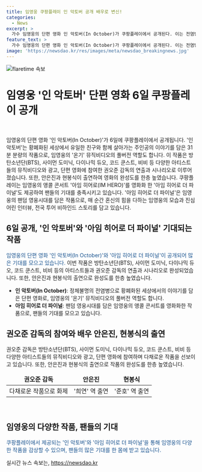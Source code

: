 ```yaml
---
title: 임영웅 쿠팡플레이 인 악토버 공개 배우로 변신!
categories:
  - News
excerpt: >
  가수 임영웅의 단편 영화 인 악토버(In October)가 쿠팡플레이에서 공개된다. 이는 전염병으로 황폐한 세상에서 유일한 친구와 생존하는 영웅의 이야기를 담았으며, 방탄소년단, 사이먼 도미닉 등의 아티스트들이 참여한 작품이다. 또한 앵콜 콘서트 아임 히어로(IM HERO)를 영화화한 아임 히어로 더 파이널도 함께 공개되어 팬들의 기대를 모으고 있다.
feature_text: >
  가수 임영웅의 단편 영화 인 악토버(In October)가 쿠팡플레이에서 공개된다. 이는 전염병으로 황폐한 세상에서 유일한 친구와 생존하는 영웅의 이야기를 담았으며, 방탄소년단, 사이먼 도미닉 등의 아티스트들이 참여한 작품이다. 또한 앵콜 콘서트 아임 히어로(IM HERO)를 영화화한 아임 히어로 더 파이널도 함께 공개되어 팬들의 기대를 모으고 있다.
image: 'https://newsdao.kr/res/images/meta/newsdao_breakingnews.jpg'
---
```


<p><img src="https://newsdao.kr/res/images/meta/newsdao_breakingnews.jpg" alt="flaretime 속보" /></p>

<h1 data-ke-size="size26"><b>임영웅 '인 악토버' 단편 영화 6일 쿠팡플레이 공개</b></h1>

<p data-ke-size="size16">&nbsp;</p>

<p>임영웅의 단편 영화 '인 악토버(In October)'가 6일에 쿠팡플레이에서 공개됩니다. '인 악토버'는 황폐화된 세상에서 유일한 친구와 함께 살아가는 주인공의 이야기를 담은 31분 분량의 작품으로, 임영웅의 '온기' 뮤직비디오의 풀버전 역할도 합니다. 이 작품은 방탄소년단(BTS), 사이먼 도미닉, 다이나믹 듀오, 코드 쿤스트, 비비 등 다양한 아티스트들의 뮤직비디오와 광고, 단편 영화에 참여한 권오준 감독의 연출과 시나리오로 이루어졌습니다. 또한, 안은진과 현봉식이 출연하여 영화의 완성도를 한층 높였습니다. 쿠팡플레이는 임영웅의 앵콜 콘서트 '아임 히어로(IM HERO)'를 영화화 한 '아임 히어로 더 파이널'도 제공하여 팬들의 기대를 충족시키고 있습니다. '아임 히어로 더 파이널'은 임영웅의 팬덤 영웅시대를 담은 작품으로, 매 순간 혼신의 힘을 다하는 임영웅의 모습과 진심 어린 인터뷰, 전국 투어 비하인드 스토리를 담고 있습니다.</p></p>

<h2 data-ke-size="size26">6일 공개, '인 악토버'와 '아임 히어로 더 파이널' 기대되는 작품</h2>

<p data-ke-size="size16"><span style="color: #1a5490;">임영웅의 단편 영화 '인 악토버(In October)'와 '아임 히어로 더 파이널'이 공개되어 많은 기대를 모으고 있습니다. </span>이번 작품은 방탄소년단(BTS), 사이먼 도미닉, 다이나믹 듀오, 코드 쿤스트, 비비 등의 아티스트들과 권오준 감독의 연출과 시나리오로 완성되었습니다. 또한, 안은진과 현봉식의 출연으로 완성도를 한층 높였습니다.</p>

<ul>
<li><b>인 악토버(In October)</b>: 정체불명의 전염병으로 황폐화된 세상에서의 이야기를 담은 단편 영화로, 임영웅의 '온기' 뮤직비디오의 풀버전 역할도 합니다.</li>
<li><b>아임 히어로 더 파이널</b>: 팬덤 영웅시대를 담은 임영웅의 앵콜 콘서트를 영화화한 작품으로, 팬들의 기대를 모으고 있습니다.</li>
</ul>

<h2 data-ke-size="size26">권오준 감독의 참여와 배우 안은진, 현봉식의 출연</h2>

<p data-ke-size="size16">권오준 감독은 방탄소년단(BTS), 사이먼 도미닉, 다이나믹 듀오, 코드 쿤스트, 비비 등 다양한 아티스트들의 뮤직비디오와 광고, 단편 영화에 참여하며 다채로운 작품을 선보이고 있습니다. 또한, 안은진과 현봉식의 출연으로 작품의 완성도를 한층 높였습니다.</p>

<table>
<thead>
<tr>
<td style="text-align: center; height: 17px;"><b>권오준 감독</b></td>
<td style="text-align: center; height: 17px;"><b>안은진</b></td>
<td style="text-align: center; height: 17px;"><b>현봉식</b></td>
</tr>
</thead>
<tbody>
<tr>
<td style="text-align: center; height: 17px;">다채로운 작품으로 화제</td>
<td style="text-align: center; height: 17px;">'희연' 역 출연</td>
<td style="text-align: center; height: 17px;">'준호' 역 출연</td>
</tr>
</tbody>
</table>

<p data-ke-size="size16">&nbsp;</p>

<h2 data-ke-size="size26">임영웅의 다양한 작품, 팬들의 기대</h2>

<p data-ke-size="size16"><span style="color: #1a5490;">쿠팡플레이에서 제공되는 '인 악토버'와 '아임 히어로 더 파이널'을 통해 임영웅의 다양한 작품을 감상할 수 있으며, 팬들의 많은 기대를 한 몸에 받고 있습니다.</span></p>
실시간 뉴스 속보는, <a href="https://newsdao.kr" rel="dofollow">https://newsdao.kr</a>


